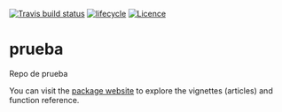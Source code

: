 [![Travis build status](https://travis-ci.org/fhernanb/prueba.svg?branch=master)](https://travis-ci.org/fhernanb/prueba) [![lifecycle](https://img.shields.io/badge/lifecycle-experimental-orange.svg)](https://www.tidyverse.org/lifecycle/#experimental) [![Licence](https://img.shields.io/badge/licence-GPL--3-blue.svg)](https://www.gnu.org/licenses/gpl-3.0.en.html)

# prueba

Repo de prueba

You can visit the [package website](https://fhernanb.github.io/prueba/index.html) to explore the vignettes (articles) and function reference.
